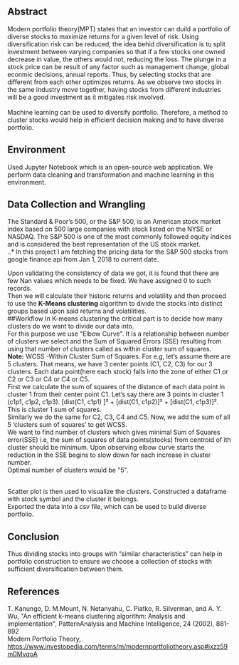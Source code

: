 ## Abstract
Modern portfolio theory(MPT) states that an investor can duild a portfolio of diverse stocks to maximize returns for a given level of risk.
Using diversification risk can be reduced, the idea behid diversification is to split investment between varying companies so that if a few stocks one owned decrease in value, the others would not, reducing the loss.
The plunge in a stock price can be result of any factor such as management change, global econmic decisions, annual reports. Thus, by selecting stocks that are different from each other optimizes returns. 
As we observe two stocks in the same industry move together, having stocks from different industries will be a good investment as it mitigates risk involved.<br/>
<br/>Machine learning can be used to diversify portfolio. Therefore, a method to cluster stocks would help in efficient decision making and to have diverse portfolio.

## Environment
Used Jupyter Notebook which is an open-source web application.
We perform data cleaning and transformation and machine learning in this environment.

## Data Collection and Wrangling
The Standard & Poor’s 500, or the S&P 500, is an American stock market index based on 500
large companies with stock listed on the NYSE or NASDAQ. The S&P 500 is one of the most
commonly followed equity indices and is considered the best representation of the US stock market.<br/>
..* In this project I am fetching the pricing data for the S&P 500 stocks from google finance api from Jan 1, 2018 to current date.<br/>

Upon validating the consistency of data we got, it is found that there are few Nan values which needs to be fixed. We have assigned 0 to such records.
<br/>Then we will calculate their historic returns and volatility and then proceed to use the **K-Means clustering**
algorithm to divide the stocks into distinct groups based upon said returns and volatilities.
<br/>
##Workflow
In K-means clustering the critical part is to decide how many clusters do we want to divide our data into.<br/>
For this purpose we use "Elbow Curve". It is a relationship between number of clusters we select and
the Sum of Squared Errors (SSE) resulting from using that number of clusters called as within cluster sum of squares.<br/>
**Note:** WCSS -Within Cluster Sum of Squares. For e.g, let’s assume there are 5 clusters. That means, we have 3 center points (C1, C2, C3) for our 3 clusters.
Each data point(here each stock) falls into the zone of either C1 or C2 or C3 or C4 or C4 or C5. <br/>
First we calculate the sum of squares of the distance of each data point in cluster 1 from their 
center point C1. Let’s say there are 3 points in cluster 1 (c1p1, c1p2, c1p3).
[dist(C1, c1p1) ]² + [dist(C1, c1p2)]² + [dist(C1, c1p3)]². This is cluster 1 sum of squares.<br/>
Similarly we do the same for C2, C3, C4 and C5. Now, we add the sum of all 5 ‘clusters sum of squares’ to get WCSS.
<br/>
We want to find number of clusters which gives minimal Sum of Squares error(SSE) i.e, the sum of squares of data points(stocks) from centroid 
of ith cluster should be minimum.
Upon observing elbow curve starts the reduction in the SSE begins to slow down for each increase in cluster number. <br/>
Optimal number of clusters would be "5".

<br/>
Scatter plot is then used to visualize the clusters. Constructed a dataframe with stock symbol and the cluster it belongs.
<br/>
Exported the data into a csv file, which can be used to build diverse portfolio.

## Conclusion
Thus dividing stocks into groups with “similar characteristics” can help in portfolio construction to 
ensure we choose a collection of stocks with sufficient diversification between them. 



## References
T. Kanungo, D. M.Mount, N. Netanyahu, C. Piatko, R. Silverman, and A. Y. Wu, "An efficient k-means clustering algorithm: Analysis and implementation", PatternAnalysis
and Machine Intelligence, 24 (2002), 881-892<br/>
Modern Portfolio Theory, https://www.investopedia.com/terms/m/modernportfoliotheory.asp#ixzz59m0MvqoA 
